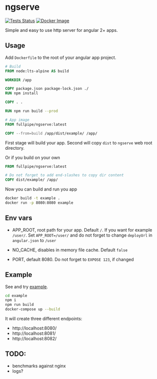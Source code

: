 # ngserve

[![Tests Status](https://github.com/fullpipe/ngserve/workflows/Tests/badge.svg)](https://github.com/fullpipe/ngserve)
[![Docker Image](https://img.shields.io/docker/image-size/fullpipe/ngserve/latest)](https://cloud.docker.com/repository/docker/fullpipe/ngserve)

Simple and easy to use http server for angular 2+ apps.

## Usage

Add `Dockerfile` to the root of your angular app project.

```Dockerfile
# Build
FROM node:lts-alpine AS build

WORKDIR /app

COPY package.json package-lock.json ./
RUN npm install

COPY . .

RUN npm run build --prod

# App image
FROM fullpipe/ngserve:latest

COPY --from=build /app/dist/example/ /app/
```

First stage will build your app. Second will copy `dist` to `ngserve` web root
directory.

Or if you build on your own

```Dockerfile
FROM fullpipe/ngserve:latest

# Do not forget to add end-slashes to copy dir content
COPY dist/example/ /app/
```

Now you can build and run you app

```bash
docker build -t example .
docker run -p 8080:8080 example
```

## Env vars

- APP_ROOT, root path for your app. Default `/`. If you want for example
  `/user/`. Set `APP_ROOT=/user/` and do not forget to change `deployUrl` in
  `angular.json` to `/user`

- NO_CACHE, disables in memory file cache. Default `false`
- PORT, default 8080. Do not forget to `EXPOSE 123`, if changed

## Example

See and try [example](https://github.com/fullpipe/ngserve/tree/main/example).

```bash
cd example
npm i
npm run build
docker-compose up --build
```

It will create three different endpoints:

- http://localhost:8080/
- http://localhost:8081/
- http://localhost:8082/

## TODO:

- benchmarks against nginx
- logs?
